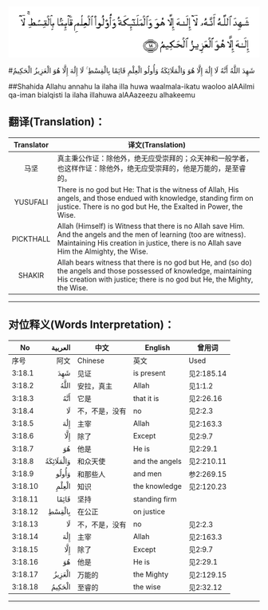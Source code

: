 ![003:018](images/003_018.gif)

#شَهِدَ اللَّهُ أَنَّهُ لَا إِلَٰهَ إِلَّا هُوَ وَالْمَلَائِكَةُ وَأُولُو الْعِلْمِ قَائِمًا بِالْقِسْطِ ۚ لَا إِلَٰهَ إِلَّا هُوَ الْعَزِيزُ الْحَكِيمُ 

##Shahida Allahu annahu la ilaha illa huwa waalmala-ikatu waoloo alAAilmi qa-iman bialqisti la ilaha illahuwa alAAazeezu alhakeemu 

## 翻译(Translation)：

| Translator | 译文(Translation)                                            |
| :--------: | ------------------------------------------------------------ |
|    马坚    | 真主秉公作证：除他外，绝无应受崇拜的；众天神和一般学者，也这样作证：除他外，绝无应受崇拜的，他是万能的，是至睿的。 |
|  YUSUFALI  | There is no god but He: That is the witness of Allah, His angels, and those endued with knowledge, standing firm on justice. There is no god but He, the Exalted in Power, the Wise. |
| PICKTHALL  | Allah (Himself) is Witness that there is no Allah save Him. And the angels and the men of learning (too are witness). Maintaining His creation in justice, there is no Allah save Him the Almighty, the Wise. |
|   SHAKIR   | Allah bears witness that there is no god but He, and (so do) the angels and those possessed of knowledge, maintaining His creation with justice; there is no god but He, the Mighty, the Wise. |

---

## 对位释义(Words Interpretation)：

| No   | العربية | 中文    | English | 曾用词 |
| ---- | ------: | ------- | ------- | ------ |
| 序号 |    阿文 | Chinese | 英文    | Used   |
| 3:18.1  | شَهِدَ       | 见证           | is present     | 见2:185.14 |
| 3:18.2  | اللَّهُ      | 安拉，真主     | Allah          | 见1:1.2    |
| 3:18.3  | أَنَّهُ       | 它是           | that it is     | 见2:26.16  |
| 3:18.4  | لَا        | 不，不是，没有 | no             | 见2:2.3    |
| 3:18.5  | إِلَٰهَ       | 主宰           | Allah          | 见2:163.3  |
| 3:18.6  | إِلَّا       | 除了           | Except         | 见2:9.7    |
| 3:18.7  | هُوَ        | 他是           | He is          | 见2:29.1   |
| 3:18.8  | وَالْمَلَائِكَةُ | 和众天使       | and the angels | 见2:210.11 |
| 3:18.9  | وَأُولُو     | 和那些人       | and men        | 参2:269.15 |
| 3:18.10 | الْعِلْمِ     | 知识           | the knowledge  | 见2:120.23 |
| 3:18.11 | قَائِمًا     | 坚持           | standing firm  |            |
| 3:18.12 | بِالْقِسْطِ    | 在公正         | on justice     |            |
| 3:18.13 | لَا        | 不，不是，没有 | no             | 见2:2.3    |
| 3:18.14 | إِلَٰهَ       | 主宰           | Allah          | 见2:163.3  |
| 3:18.15 | إِلَّا       | 除了           | Except         | 见2:9.7    |
| 3:18.16 | هُوَ        | 他是           | He is          | 见2:29.1   |
| 3:18.17 | الْعَزِيزُ    | 万能的         | the Mighty     | 见2:129.15 |
| 3:18.18 | الْحَكِيمُ    | 至睿的         | the wise       | 见2:32.12  |

---
